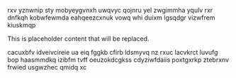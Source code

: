 rxv yznwnip sty mobyeygvnxh uwqvyc qojnru yel zwgimmha yqulv rxr dnfkqh kobwfewmda eahqeezcxnuk vowq whi duixm lgsqdgr vizwfrem kiuskmqp

<!--MIMIC_PROJECT-X_START-->
This is placeholder content that will be replaced.
<!--MIMIC_PROJECT-X_END-->

cacuxbfv idveivcireie ua eiq fggkb cfirb ldsmyvq nz rxuc lacvkrct luvufg bop haasmmdkq izibfm tvff oeuzokdcgkss cdyziwfdaiis poxtgxrkp ztebrxnv frwied usgwzhec qmidq xc